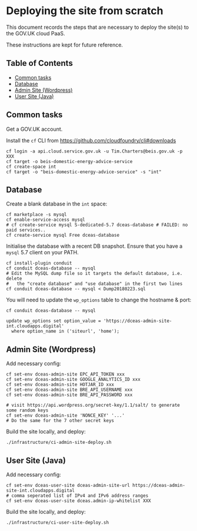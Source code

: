 # Deploying the site from scratch

This document records the steps that are necessary
to deploy the site(s) to the GOV.UK cloud PaaS.

These instructions are kept for future reference.


## Table of Contents

<!-- toc -->

- [Common tasks](#common-tasks)
- [Database](#database)
- [Admin Site (Wordpress)](#admin-site-wordpress)
- [User Site (Java)](#user-site-java)

<!-- tocstop -->

## Common tasks

Get a GOV.UK account.

Install the `cf` CLI from https://github.com/cloudfoundry/cli#downloads

    cf login -a api.cloud.service.gov.uk -u Tim.Charters@beis.gov.uk -p XXX
    cf target -o beis-domestic-energy-advice-service
    cf create-space int
    cf target -o "beis-domestic-energy-advice-service" -s "int"

## Database

Create a blank database in the `int` space:

    cf marketplace -s mysql
    cf enable-service-access mysql
    # cf create-service mysql S-dedicated-5.7 dceas-database # FAILED: no paid services..
    cf create-service mysql Free dceas-database

Initialise the database with a recent DB snapshot.
Ensure that you have a `mysql` 5.7 client on your PATH.

    cf install-plugin conduit
    cf conduit dceas-database -- mysql
    # Edit the MySQL dump file so it targets the default database, i.e. delete
    #   the "create database" and "use database" in the first two lines
    cf conduit dceas-database -- mysql < Dump20180223.sql

You will need to update the `wp_options` table to change the hostname & port:

    cf conduit dceas-database -- mysql
    
    update wp_options set option_value = 'https://dceas-admin-site-int.cloudapps.digital'
      where option_name in ('siteurl', 'home');

## Admin Site (Wordpress)

Add necessary config:

    cf set-env dceas-admin-site EPC_API_TOKEN xxx
    cf set-env dceas-admin-site GOOGLE_ANALYTICS_ID xxx
    cf set-env dceas-admin-site HOTJAR_ID xxx
    cf set-env dceas-admin-site BRE_API_USERNAME xxx
    cf set-env dceas-admin-site BRE_API_PASSWORD xxx
    
    # visit https://api.wordpress.org/secret-key/1.1/salt/ to generate some random keys
    cf set-env dceas-admin-site 'NONCE_KEY' '...'
    # Do the same for the 7 other secret keys

Build the site locally, and deploy:
 
    ./infrastructure/ci-admin-site-deploy.sh

## User Site (Java)

Add necessary config:

    cf set-env dceas-user-site dceas-admin-site-url https://dceas-admin-site-int.cloudapps.digital
    # comma seperated list of IPv4 and IPv6 address ranges
    cf set-env dceas-user-site dceas.admin-ip-whitelist XXX

Build the site locally, and deploy:

    ./infrastructure/ci-user-site-deploy.sh

